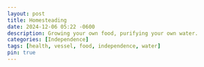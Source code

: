 ```yaml
---
layout: post
title: Homesteading
date: 2024-12-06 05:22 -0600
description: Growing your own food, purifying your own water.
categories: [Independence]
tags: [health, vessel, food, independence, water]
pin: true
---
```

